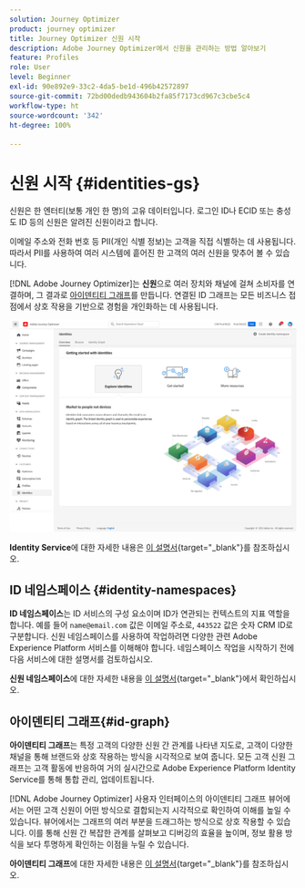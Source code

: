 ```yaml
---
solution: Journey Optimizer
product: journey optimizer
title: Journey Optimizer 신원 시작
description: Adobe Journey Optimizer에서 신원을 관리하는 방법 알아보기
feature: Profiles
role: User
level: Beginner
exl-id: 90e892e9-33c2-4da5-be1d-496b42572897
source-git-commit: 72bd00dedb943604b2fa85f7173cd967c3cbe5c4
workflow-type: ht
source-wordcount: '342'
ht-degree: 100%

---
```


# 신원 시작 {#identities-gs}

신원은 한 엔터티(보통 개인 한 명)의 고유 데이터입니다. 로그인 ID나 ECID 또는 충성도 ID 등의 신원은 알려진 신원이라고 합니다.

이메일 주소와 전화 번호 등 PII(개인 식별 정보)는 고객을 직접 식별하는 데 사용됩니다. 따라서 PII를 사용하여 여러 시스템에 흩어진 한 고객의 여러 신원을 맞추어 볼 수 있습니다.

[!DNL Adobe Journey Optimizer]는 **신원**&#x200B;으로 여러 장치와 채널에 걸쳐 소비자를 연결하며, 그 결과로 [아이덴티티 그래프](#id-graph)를 만듭니다. 연결된 ID 그래프는 모든 비즈니스 접점에서 상호 작용을 기반으로 경험을 개인화하는 데 사용됩니다.

![](assets/identities-home.png)

**Identity Service**&#x200B;에 대한 자세한 내용은 [이 설명서](https://experienceleague.adobe.com/docs/experience-platform/identity/home.html?lang=ko){target="_blank"}를 참조하십시오.

## ID 네임스페이스 {#identity-namespaces}

**ID 네임스페이스**&#x200B;는 ID 서비스의 구성 요소이며 ID가 연관되는 컨텍스트의 지표 역할을 합니다. 예를 들어 `name@email.com` 값은 이메일 주소로, `443522` 값은 숫자 CRM ID로 구분합니다. 신원 네임스페이스를 사용하여 작업하려면 다양한 관련 Adobe Experience Platform 서비스를 이해해야 합니다. 네임스페이스 작업을 시작하기 전에 다음 서비스에 대한 설명서를 검토하십시오.

**신원 네임스페이스**&#x200B;에 대한 자세한 내용을 [이 설명서](https://experienceleague.adobe.com/docs/experience-platform/identity/namespaces.html?lang=ko){target="_blank"}에서 확인하십시오.

## 아이덴티티 그래프{#id-graph}

**아이덴티티 그래프**&#x200B;는 특정 고객의 다양한 신원 간 관계를 나타낸 지도로, 고객이 다양한 채널을 통해 브랜드와 상호 작용하는 방식을 시각적으로 보여 줍니다. 모든 고객 신원 그래프는 고객 활동에 반응하여 거의 실시간으로 Adobe Experience Platform Identity Service를 통해 통합 관리, 업데이트됩니다.

[!DNL Adobe Journey Optimizer] 사용자 인터페이스의 아이덴티티 그래프 뷰어에서는 어떤 고객 신원이 어떤 방식으로 결합되는지 시각적으로 확인하여 이해를 높일 수 있습니다. 뷰어에서는 그래프의 여러 부분을 드래그하는 방식으로 상호 작용할 수 있습니다. 이를 통해 신원 간 복잡한 관계를 살펴보고 디버깅의 효율을 높이며, 정보 활용 방식을 보다 투명하게 확인하는 이점을 누릴 수 있습니다.

**아이덴티티 그래프**&#x200B;에 대한 자세한 내용은 [이 설명서](https://experienceleague.adobe.com/docs/experience-platform/identity/ui/identity-graph-viewer.html?lang=ko){target="_blank"}를 참조하십시오.

